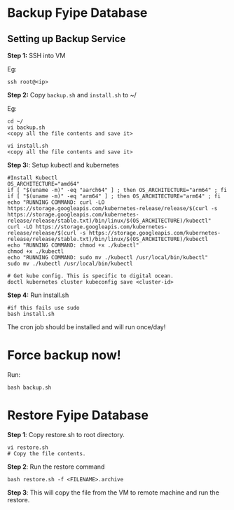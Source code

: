 # Backup Fyipe Database

## Setting up Backup Service

**Step 1:** SSH into VM

Eg:

```
ssh root@<ip>
```

**Step 2:** Copy `backup.sh` and `install.sh` to ~/

Eg:

```
cd ~/
vi backup.sh
<copy all the file contents and save it>

vi install.sh
<copy all the file contents and save it>
```

**Step 3:**: Setup kubectl and kubernetes

```
#Install Kubectl
OS_ARCHITECTURE="amd64"
if [ "$(uname -m)" -eq "aarch64" ] ; then OS_ARCHITECTURE="arm64" ; fi
if [ "$(uname -m)" -eq "arm64" ] ; then OS_ARCHITECTURE="arm64" ; fi
echo "RUNNING COMMAND: curl -LO https://storage.googleapis.com/kubernetes-release/release/$(curl -s https://storage.googleapis.com/kubernetes-release/release/stable.txt)/bin/linux/$(OS_ARCHITECTURE)/kubectl"
curl -LO https://storage.googleapis.com/kubernetes-release/release/$(curl -s https://storage.googleapis.com/kubernetes-release/release/stable.txt)/bin/linux/$(OS_ARCHITECTURE)/kubectl
echo "RUNNING COMMAND: chmod +x ./kubectl"
chmod +x ./kubectl
echo "RUNNING COMMAND: sudo mv ./kubectl /usr/local/bin/kubectl"
sudo mv ./kubectl /usr/local/bin/kubectl

# Get kube config. This is specific to digital ocean.
doctl kubernetes cluster kubeconfig save <cluster-id>
```

**Step 4:** Run install.sh

```
#if this fails use sudo
bash install.sh
```

The cron job should be installed and will run once/day!

# Force backup now!

Run:

```
bash backup.sh
```

# Restore Fyipe Database

**Step 1**: Copy restore.sh to root directory.

```
vi restore.sh
# Copy the file contents.
```

**Step 2**: Run the restore command

```
bash restore.sh -f <FILENAME>.archive
```

**Step 3**: This will copy the file from the VM to remote machine and run the restore.
